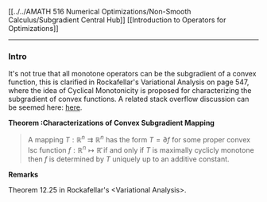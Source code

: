 [[../../AMATH 516 Numerical Optimizations/Non-Smooth Calculus/Subgradient Central Hub]]
[[Introduction to Operators for Optimizations]]

---
### **Intro**

It's not true that all monotone operators can be the subgradient of a convex function, this is clarified in Rockafellar's Variational Analysis on page 547, where the idea of Cyclical Monotonicity is proposed for characterizing the subgradient of convex functions. A related stack overflow discussion can be seemed here: [here](https://math.stackexchange.com/questions/111767/is-every-monotone-map-the-gradient-of-a-convex-function). 

**Theorem :Characterizations of Convex Subgradient Mapping**

> A mapping $T:\mathbb R^n \rightrightarrows \mathbb R^n$ has the form $T = \partial f$ for some proper convex lsc function $f:\mathbb R^n \mapsto \mathbb{\bar R}$ if and only if $T$ is maximally cyclicly monotone then $f$ is determined by $T$ uniquely up to an additive constant. 

**Remarks**

Theorem 12.25 in Rockafellar's \<Variational Analysis\>. 

